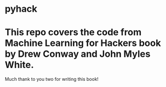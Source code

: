 # pyhack
# This repo covers the code from Machine Learning for Hackers book by Drew Conway and John Myles White. 
Much thank to you two for writing this book!
